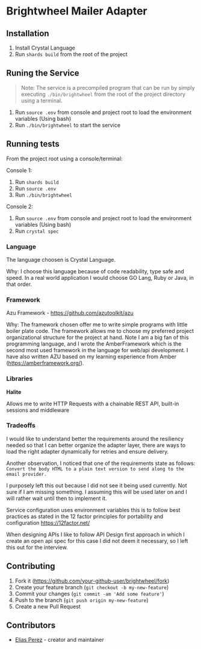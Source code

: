 # Brightwheel Mailer Adapter

## Installation

1. Install Crystal Language
2. Run `shards build` from the root of the project

## Runing the Service

> Note: The service is a precompiled program that can be run by simply executing `./bin/brightwheel` from the root of the project directory using a terminal.

1. Run `source .env` from console and project root to load the environment
   variables (Using bash)
2. Run `./bin/brightwheel` to start the service

## Running tests

From the project root using a console/terminal:

Console 1:

1. Run `shards build`
2. Run `source .env`
3. Run `./bin/brightwheel`

Console 2:

1. Run `source .env` from console and project root to load the environment
   variables (Using bash)
2. Run `crystal spec`

### Language

The language choosen is Crystal Language.

Why: I choose this language because of code readability, type safe and speed. In a
real world application I would choose GO Lang, Ruby or Java, in that order.

### Framework

Azu Framework - https://github.com/azutoolkit/azu

Why: The framework chosen offer me to write simple programs with little boiler plate code. The framework allows me to choose my preferred project organizational structure for the project at hand. Note I am a big fan of this programming language, and I wrote the AmberFramework which is the second most used framework in the language for web/api development. I have also written AZU based on my learning experience from Amber (https://amberframework.org/).

### Libraries

**Halite**

Allows me to write HTTP Requests with a chainable REST API, built-in sessions and middleware

### Tradeoffs

I would like to understand better the requirements around the resiliency needed
so that I can better organize the adapter layer, there are ways to load the right
adapter dynamically for retries and ensure delivery.

Another observation, I noticed that one of the requirements state as follows:
`Convert the body HTML to a plain text version to send along to the email provider.`

I purposely left this out because I did not see it being used currently. Not sure if I am missing something. I assuming this will be used later on and I will rather
wait until then to implement it.

Service configuration uses environment variables this is to follow best practices as stated in the 12 factor principles for portability and configuration https://12factor.net/

When designing APIs I like to follow API Design first approach in which I create an open api spec for this case I did not deem it necessary, so I left this out for the interview.

## Contributing

1. Fork it (<https://github.com/your-github-user/brightwheel/fork>)
2. Create your feature branch (`git checkout -b my-new-feature`)
3. Commit your changes (`git commit -am 'Add some feature'`)
4. Push to the branch (`git push origin my-new-feature`)
5. Create a new Pull Request

## Contributors

- [Elias Perez](https://github.com/your-github-user) - creator and maintainer
